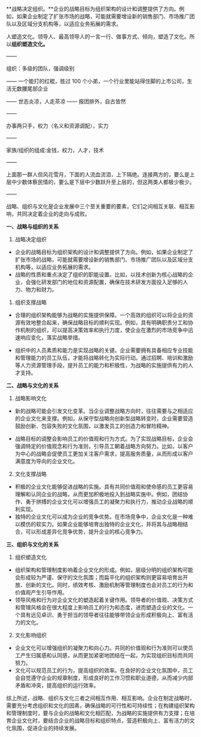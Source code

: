 **战略决定组织。**企业的战略目标为组织架构的设计和调整提供了方向。例如，如果企业制定了扩张市场的战略，可能就需要增设新的销售部门、市场推广团队以及区域分支机构等，以适应业务拓展的需求。

人塑造文化。领导人、最高领导人的一言一行、做事方式、倾向，塑造了文化。所以**组织塑造文化。**

——

组织：多级的团队，强调级别

——
一个能打的红棍，胜过 100 个小弟，一个行业里能站得住脚的上市公司，生活无数腰尾部企业

——
世态炎凉，人走茶凉
——
报团排外，自古皆然

——

办事两只手，权力（名义和资源调配），实力

——

家族/组织的组成:金钱，权力，人才，技术

——

上面那一群人但风花雪月，下面的人流血流泪，上下隔绝。连接两方的，要么是上层中少数体察民情的，要么是下层中少数跃升至上层的，但这两类人都极少极少。

——

战略、组织与文化是企业发展中三个至关重要的要素，它们之间相互关联、相互影响，共同决定着企业的走向与成败。

 **一、战略与组织的关系** 

1. 战略决定组织

- 企业的战略目标为组织架构的设计和调整提供了方向。例如，如果企业制定了扩张市场的战略，可能就需要增设新的销售部门、市场推广团队以及区域分支机构等，以适应业务拓展的需求。   
- 战略的性质和重点决定了组织的职能设置。比如，以技术创新为核心战略的企业，会强化研发部门的地位和资源配置，确保在技术研发方面投入足够的人力、物力和财力。

1. 组织支撑战略  

- 合理的组织架构能够为战略的实施提供保障。一个高效的组织可以将企业的资源有效地整合起来，确保战略目标的顺利实现。例如，具有明确职责分工和协作机制的组织，可以提高决策效率和执行力度，使企业在激烈的市场竞争中迅速响应变化，落实战略举措。  

- 组织中的人员素质和能力是实现战略的关键。企业需要拥有具备相应专业技能和管理能力的员工队伍，才能将战略转化为实际行动。通过招聘、培训和激励等人力资源管理手段，提升员工的能力和积极性，为战略的实施提供有力的人才支持。

 **二、战略与文化的关系**

1. 战略影响文化   

- 新的战略可能会引发文化变革。当企业调整战略方向时，往往需要与之相适应的企业文化来支撑。例如，从保守型战略向创新型战略转变时，企业需要营造鼓励创新、包容失败的文化氛围，以激发员工的创造力和冒险精神。   

- 战略目标的调整会影响员工的价值观和行为方式。为了实现战略目标，企业会强调特定的价值观念和行为准则，引导员工朝着战略方向努力。比如，以客户为中心的战略会促使员工更加关注客户需求，提高服务质量，从而形成以客户满意度为导向的企业文化。

2. 文化支撑战略

- 积极的企业文化能够促进战略的实施。具有共同价值观和使命感的员工更容易理解和认同企业的战略，从而更加积极地投入到战略实施中。例如，团结协作、勇于拼搏的企业文化可以增强员工的凝聚力和执行力，推动企业战略的顺利实现。   
- 独特的企业文化可以成为企业的竞争优势。在市场竞争中，企业文化是一种难以模仿的软实力。如果企业能够培育出独特的企业文化，并将其与战略相结合，可以形成差异化竞争优势，提升企业的核心竞争力。

 **三、组织与文化的关系** 

1. 组织塑造文化   

- 组织架构和管理制度影响着企业文化的形成。例如，层级分明的组织架构可能会形成较为严谨、保守的文化氛围；而扁平化的组织架构则更容易培育出开放、创新的文化。同时，绩效考核、激励机制等管理制度也会对员工的行为和价值观产生引导作用。   
- 领导风格和行为对企业文化的塑造起着关键作用。领导者的价值观、决策方式和管理风格会在很大程度上影响员工的行为和态度，进而塑造企业的文化。一个具有远见卓识、勇于担当的领导者往往能够带领企业形成积极向上、富有活力的文化。 

2. 文化影响组织   

- 企业文化可以增强组织的凝聚力和向心力。共同的价值观和行为准则可以使员工产生归属感和认同感，从而更加紧密地团结在一起，为实现组织目标而共同努力。  
-  文化可以规范员工的行为，提高组织的效率。在良好的企业文化氛围中，员工会自觉遵守企业的规章制度，形成良好的工作习惯和职业道德，从而减少内部矛盾和冲突，提高组织的运行效率。 

综上所述，战略、组织与文化三者之间相互作用、相互影响。企业在制定战略时，需要充分考虑组织和文化的因素，确保战略的可行性和可持续性；在构建组织架构和管理制度时，要与企业的战略和文化相匹配，为战略的实施提供有力支撑；在培育企业文化时，要结合企业的战略目标和组织特点，营造积极向上、富有活力的文化氛围，促进企业的持续发展。

